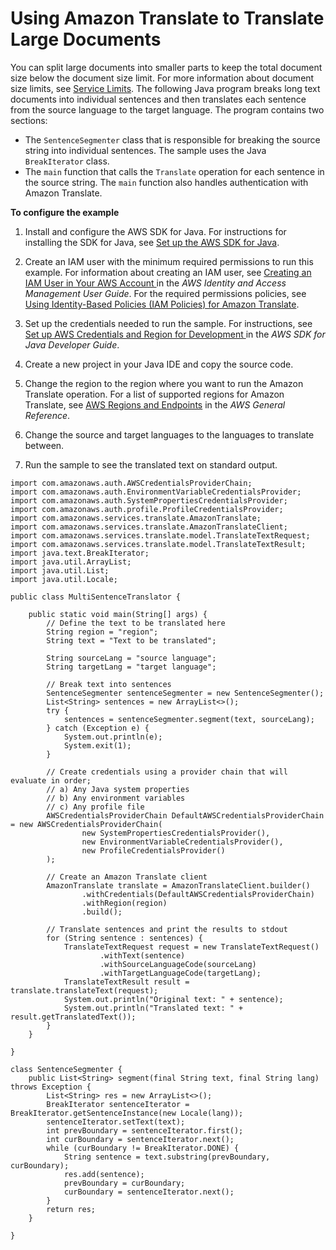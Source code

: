# Using Amazon Translate to Translate Large Documents<a name="examples-split"></a>

You can split large documents into smaller parts to keep the total document size below the document size limit\. For more information about document size limits, see [Service Limits](what-is-limits.md#limits)\. The following Java program breaks long text documents into individual sentences and then translates each sentence from the source language to the target language\. The program contains two sections:
+ The `SentenceSegmenter` class that is responsible for breaking the source string into individual sentences\. The sample uses the Java `BreakIterator` class\.
+ The `main` function that calls the `Translate` operation for each sentence in the source string\. The `main` function also handles authentication with Amazon Translate\.

**To configure the example**

1. Install and configure the AWS SDK for Java\. For instructions for installing the SDK for Java, see [ Set up the AWS SDK for Java](https://docs.aws.amazon.com/sdk-for-java/v1/developer-guide/setup-install.html)\.

1. Create an IAM user with the minimum required permissions to run this example\. For information about creating an IAM user, see [ Creating an IAM User in Your AWS Account ](https://docs.aws.amazon.com/IAM/latest/UserGuide/id_users_create.html) in the *AWS Identity and Access Management User Guide*\. For the required permissions policies, see [Using Identity\-Based Policies \(IAM Policies\) for Amazon Translate](access-control-managing-permissions.md)\.

1. Set up the credentials needed to run the sample\. For instructions, see [ Set up AWS Credentials and Region for Development ](https://docs.aws.amazon.com/sdk-for-java/v1/developer-guide/setup-credentials.html) in the *AWS SDK for Java Developer Guide*\.

1. Create a new project in your Java IDE and copy the source code\.

1. Change the region to the region where you want to run the Amazon Translate operation\. For a list of supported regions for Amazon Translate, see [AWS Regions and Endpoints](https://docs.aws.amazon.com/general/latest/gr/rande.html#translate_region) in the *AWS General Reference*\.

1. Change the source and target languages to the languages to translate between\.

1. Run the sample to see the translated text on standard output\.

```
import com.amazonaws.auth.AWSCredentialsProviderChain;
import com.amazonaws.auth.EnvironmentVariableCredentialsProvider;
import com.amazonaws.auth.SystemPropertiesCredentialsProvider;
import com.amazonaws.auth.profile.ProfileCredentialsProvider;
import com.amazonaws.services.translate.AmazonTranslate;
import com.amazonaws.services.translate.AmazonTranslateClient;
import com.amazonaws.services.translate.model.TranslateTextRequest;
import com.amazonaws.services.translate.model.TranslateTextResult;
import java.text.BreakIterator;
import java.util.ArrayList;
import java.util.List;
import java.util.Locale;

public class MultiSentenceTranslator {

    public static void main(String[] args) {
        // Define the text to be translated here
        String region = "region";
        String text = "Text to be translated";

        String sourceLang = "source language";
        String targetLang = "target language";

        // Break text into sentences
        SentenceSegmenter sentenceSegmenter = new SentenceSegmenter();
        List<String> sentences = new ArrayList<>();
        try {
            sentences = sentenceSegmenter.segment(text, sourceLang);
        } catch (Exception e) {
            System.out.println(e);
            System.exit(1);
        }

        // Create credentials using a provider chain that will evaluate in order;
        // a) Any Java system properties
        // b) Any environment variables
        // c) Any profile file
        AWSCredentialsProviderChain DefaultAWSCredentialsProviderChain = new AWSCredentialsProviderChain(
                new SystemPropertiesCredentialsProvider(),
                new EnvironmentVariableCredentialsProvider(),
                new ProfileCredentialsProvider()
        );

        // Create an Amazon Translate client
        AmazonTranslate translate = AmazonTranslateClient.builder()
                .withCredentials(DefaultAWSCredentialsProviderChain)
                .withRegion(region)
                .build();

        // Translate sentences and print the results to stdout
        for (String sentence : sentences) {
            TranslateTextRequest request = new TranslateTextRequest()
                    .withText(sentence)
                    .withSourceLanguageCode(sourceLang)
                    .withTargetLanguageCode(targetLang);
            TranslateTextResult result = translate.translateText(request);
            System.out.println("Original text: " + sentence);
            System.out.println("Translated text: " + result.getTranslatedText());
        }
    }

}

class SentenceSegmenter {
    public List<String> segment(final String text, final String lang) throws Exception {
        List<String> res = new ArrayList<>();
        BreakIterator sentenceIterator = BreakIterator.getSentenceInstance(new Locale(lang));
        sentenceIterator.setText(text);
        int prevBoundary = sentenceIterator.first();
        int curBoundary = sentenceIterator.next();
        while (curBoundary != BreakIterator.DONE) {
            String sentence = text.substring(prevBoundary, curBoundary);
            res.add(sentence);
            prevBoundary = curBoundary;
            curBoundary = sentenceIterator.next();
        }
        return res;
    }

}
```